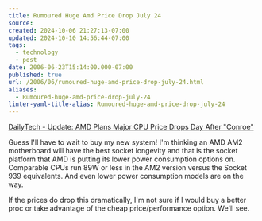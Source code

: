 ```yaml
---
title: Rumoured Huge Amd Price Drop July 24
source: 
created: 2024-10-06 21:27:13-07:00
updated: 2024-10-10 14:56:44-07:00
tags:
  - technology
  - post
date: 2006-06-23T15:14:00.000-07:00
published: true
url: /2006/06/rumoured-huge-amd-price-drop-july-24.html
aliases:
  - Rumoured-huge-amd-price-drop-july-24
linter-yaml-title-alias: Rumoured-huge-amd-price-drop-july-24
---
```



[DailyTech - Update: AMD Plans Major CPU Price Drops Day After "Conroe"](https://www.dailytech.com/article.aspx?newsid=2800 "DailyTech - Update: AMD Plans Major CPU Price Drops Day After ")  
  
Guess I'll have to wait to buy my new system! I'm thinking an AMD AM2 motherboard will have the best socket longevity and that is the socket platform that AMD is putting its lower power consumption options on. Comparable CPUs run 89W or less in the AM2 version versus the Socket 939 equivalents. And even lower power consumption models are on the way.  
  
If the prices do drop this dramatically, I'm not sure if I would buy a better proc or take advantage of the cheap price/performance option. We'll see.